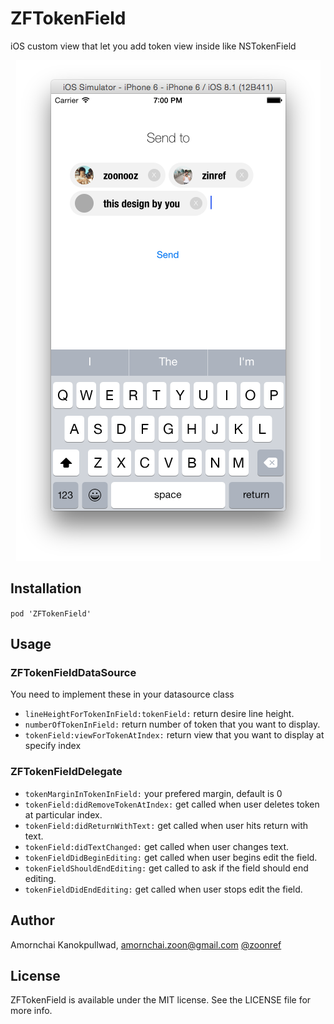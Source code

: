 ZFTokenField
============

iOS custom view that let you add token view inside like NSTokenField

<p align="center"><img src="https://raw.githubusercontent.com/zoonooz/ZFTokenField/master/Screenshot/ss.png"/></p>

## Installation

```pod 'ZFTokenField'```

## Usage

### ZFTokenFieldDataSource
You need to implement these in your datasource class

* ```lineHeightForTokenInField:tokenField:``` return desire line height.
* ```numberOfTokenInField:``` return number of token that you want to display.
* ```tokenField:viewForTokenAtIndex:``` return view that you want to display at specify index

### ZFTokenFieldDelegate

* ```tokenMarginInTokenInField:``` your prefered margin, default is 0
* ```tokenField:didRemoveTokenAtIndex:``` get called when user deletes token at particular index.
* ```tokenField:didReturnWithText:``` get called when user hits return with text.
* ```tokenField:didTextChanged:``` get called when user changes text.
* ```tokenFieldDidBeginEditing:``` get called when user begins edit the field.
* ```tokenFieldShouldEndEditing:``` get called to ask if the field should end editing.
* ```tokenFieldDidEndEditing:``` get called when user stops edit the field.

## Author

Amornchai Kanokpullwad, amornchai.zoon@gmail.com [@zoonref](http://twitter.com/zoonref)

## License

ZFTokenField is available under the MIT license. See the LICENSE file for more info.
